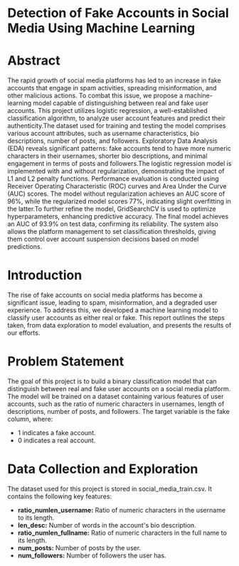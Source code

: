 # Detection of Fake Accounts in Social Media Using Machine Learning

# Abstract
The rapid growth of social media platforms has led to an increase in fake accounts that engage in spam activities, spreading misinformation, and other malicious actions. To combat this issue, we propose a machine-learning model capable of distinguishing between real and fake user accounts. This project utilizes logistic regression, a well-established classification algorithm, to analyze user account features and predict their authenticity.The dataset used for training and testing the model comprises various account attributes, such as username characteristics, bio descriptions, number of posts, and followers. Exploratory Data Analysis (EDA) reveals significant patterns: fake accounts tend to have more numeric characters in their usernames, shorter bio descriptions, and minimal engagement in terms of posts and followers.The logistic regression model is implemented with and without regularization, demonstrating the impact of L1 and L2 penalty functions. Performance evaluation is conducted using Receiver Operating Characteristic (ROC) curves and Area Under the Curve (AUC) scores. The model without regularization achieves an AUC score of 96%, while the regularized model scores 77%, indicating slight overfitting in the latter.To further refine the model, GridSearchCV is used to optimize hyperparameters, enhancing predictive accuracy. The final model achieves an AUC of 93.9% on test data, confirming its reliability. The system also allows the platform management to set classification thresholds, giving them control over account suspension decisions based on model predictions. 

# Introduction 
The rise of fake accounts on social media platforms has become a significant issue, leading to spam, misinformation, and a degraded user experience. To address this, we developed a machine learning model to classify user accounts as either real or fake. This report outlines the steps taken, from data exploration to model evaluation, and presents the results of our efforts. 
  
# Problem Statement 
The goal of this project is to build a binary classification model that can distinguish between real and fake user accounts on a social media platform. The model will be trained on a dataset containing various features of user accounts, such as the ratio of numeric characters in usernames, length of descriptions, number of posts, and followers. The target variable is the fake column, where: 
+ 1 indicates a fake account.
+ 0 indicates a real account.

# Data Collection and Exploration 
The dataset used for this project is stored in social_media_train.csv. It contains the following key features: 
+ **ratio_numlen_username:** Ratio of numeric characters in the username to its length.
+ **len_desc:** Number of words in the account's bio description.
+ **ratio_numlen_fullname:** Ratio of numeric characters in the full name to its length.
+ **num_posts:** Number of posts by the user.
+ **num_followers:** Number of followers the user has.   
